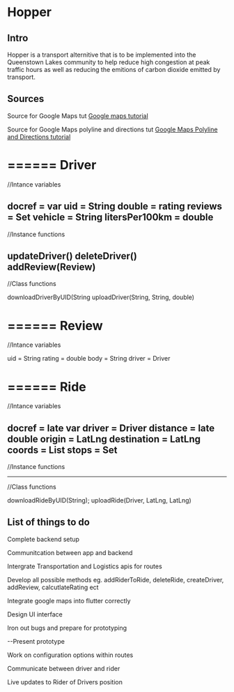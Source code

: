 # Hopper
 
## Intro
Hopper is a transport alternitive that is to be implemented into the Queenstown Lakes community to help reduce high congestion at peak traffic hours as well as reducing the emitions of carbon dioxide emitted by transport.

## Sources
Source for Google Maps tut [Google maps tutorial](https://medium.com/flutter-community/implement-real-time-location-updates-on-google-maps-in-flutter-235c8a09173e)

Source for Google Maps polyline and directions tut [Google Maps Polyline and Directions tutorial](https://medium.com/flutter-community/drawing-route-lines-on-google-maps-between-two-locations-in-flutter-4d351733ccbe)

======
Driver
======
//Intance variables

docref = var
uid = String
double = rating
reviews = Set<Review>
vehicle = String
litersPer100km = double
------
//Instance functions

updateDriver()
deleteDriver()
addReview(Review)
------
//Class functions

downloadDriverByUID(String
uploadDriver(String, String, double)

======
Review
======
//Intance variables

uid = String
rating = double
body = String
driver = Driver

======
Ride
======
//Intance variables

docref = late var
driver = Driver
distance = late double
origin = LatLng
destination = LatLng
coords = List<LatLng>
stops = Set<LocationData>
------
//Instance functions

------
//Class functions

downloadRideByUID(String);
uploadRide(Driver, LatLng, LatLng)

## List of things to do

Complete backend setup

Communitcation between app and backend

Intergrate Transportation and Logistics apis for routes

Develop all possible methods eg. addRiderToRide, deleteRide, createDriver, addReview, calcutlateRating ect

Integrate google maps into flutter correctly

Design UI interface

Iron out bugs and prepare for prototyping

--Present prototype

Work on configuration options within routes

Communicate between driver and rider

Live updates to Rider of Drivers position